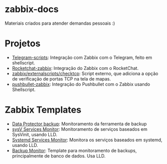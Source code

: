 # zabbix-docs
Materiais criados para atender demandas pessoais :)

# Projetos

* [Telegram-scripts](https://github.com/rauhmaru/telegram-scripts): Integração com Zabbix com o Telegram, feito em shellscript.
* [Rocketchat-zabbix](https://github.com/rauhmaru/rocketchat-zabbix): Integração do Zabbix com o RocketChat.
* [zabbix/externalscripts/checktcp](https://github.com/rauhmaru/zabbix-docs/tree/master/externalscripts/checktcp): Script externo, que adiciona a opção de verificação de portas TCP na tela de mapas.
* [pushbullet-zabbix](https://github.com/rauhmaru/pushbullet-zabbix): Integração do Pushbullet com o Zabbix usando Shellscript.


# Zabbix Templates

* [Data Protector backup](https://github.com/rauhmaru/zabbix-docs/tree/master/data-protector): Monitoramento da ferramenta de backup
* [sysV Services Monitor](https://github.com/rauhmaru/sysv_services_monitor): Monitoramento de serviços baseados em SysVinit, usando LLD.
* [Systemd Services Monitor](https://github.com/rauhmaru/zabbix-docs/tree/master/systemd-services-monitor): Monitora os serviços baseados em systemd, usando LLD.
* [Backup Monitor](https://github.com/rauhmaru/zabbix-docs/tree/master/backup-monitor): Template para monitoramento de backups, principalmente de banco de dados. Usa LLD.

